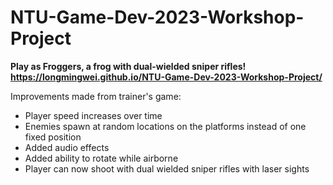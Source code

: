 # NTU-Game-Dev-2023-Workshop-Project

**Play as Froggers, a frog with dual-wielded sniper rifles!**
**https://longmingwei.github.io/NTU-Game-Dev-2023-Workshop-Project/**

Improvements made from trainer's game:
- Player speed increases over time
- Enemies spawn at random locations on the platforms instead of one fixed position
- Added audio effects
- Added ability to rotate while airborne
- Player can now shoot with dual wielded sniper rifles with laser sights
